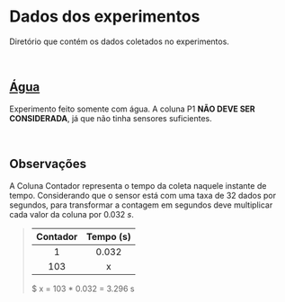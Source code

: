 # Dados dos experimentos

Diretório que contém os dados coletados no experimentos.

<br>

## [Água](./agua/)
Experimento feito somente com água. A coluna P1 **NÃO DEVE
SER CONSIDERADA**, já que não tinha sensores suficientes.

<br>

## Observações

A Coluna Contador representa o tempo da coleta naquele instante de tempo.
Considerando que o sensor está com uma taxa de 32 dados por segundos, para
transformar a contagem em segundos deve multiplicar cada valor da coluna por
$0.032\ s$.

> | Contador | Tempo (s) |
> |:--------:|:---------:|
> |    1     |   0.032   |
> |    103   |     x     |
>
>   $ x = 103 * 0.032 = 3.296 s
